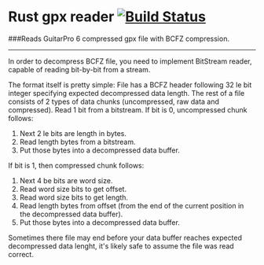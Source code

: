 Rust gpx reader [![Build Status](https://travis-ci.org/Antti/rust-gpx-reader.svg)](https://travis-ci.org/Antti/rust-gpx-reader)
===============

###Reads GuitarPro 6 compressed gpx file with BCFZ compression.
****

In order to decompress BCFZ file, you need to implement BitStream reader,
capable of reading bit-by-bit from a stream.

The format itself is pretty simple:
File has a BCFZ header following 32 le bit integer specifying expected decompressed data length.
The rest of a file consists of 2 types of data chunks (uncompressed, raw data and compressed).
Read 1 bit from a bitstream.
If bit is 0, uncompressed chunk follows:

  1. Next 2 le bits are length in bytes.
  2. Read length bytes from a bitstream.
  3. Put those bytes into a decompressed data buffer.

If bit is 1, then compressed chunk follows:

  1. Next 4 be bits are word size.
  2. Read word size bits to get offset.
  3. Read word size bits to get length.
  4. Read length bytes from offset (from the end of the current position in the decompressed data buffer).
  5. Put those bytes into a decompressed data buffer.

Sometimes there file may end before your data buffer reaches expected decompressed data lenght,
it's likely safe to assume the file was read correct.
